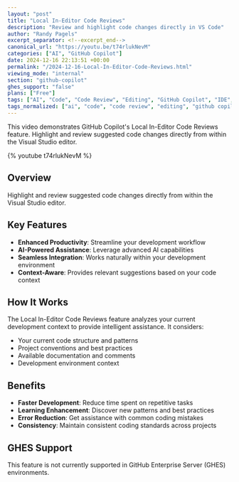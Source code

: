 ```yaml
---
layout: "post"
title: "Local In-Editor Code Reviews"
description: "Review and highlight code changes directly in VS Code"
author: "Randy Pagels"
excerpt_separator: <!--excerpt_end-->
canonical_url: "https://youtu.be/t74rlukNevM"
categories: ["AI", "GitHub Copilot"]
date: 2024-12-16 22:13:51 +00:00
permalink: "/2024-12-16-Local-In-Editor-Code-Reviews.html"
viewing_mode: "internal"
section: "github-copilot"
ghes_support: "false"
plans: ["Free"]
tags: ["AI", "Code", "Code Review", "Editing", "GitHub Copilot", "IDE", "Videos"]
tags_normalized: ["ai", "code", "code review", "editing", "github copilot", "ide", "videos"]
---
```


This video demonstrates GitHub Copilot's Local In-Editor Code Reviews feature. Highlight and review suggested code changes directly from within the Visual Studio editor.<!--excerpt_end-->

{% youtube t74rlukNevM %}

## Overview

Highlight and review suggested code changes directly from within the Visual Studio editor.

## Key Features

- **Enhanced Productivity**: Streamline your development workflow
- **AI-Powered Assistance**: Leverage advanced AI capabilities
- **Seamless Integration**: Works naturally within your development environment
- **Context-Aware**: Provides relevant suggestions based on your code context

## How It Works

The Local In-Editor Code Reviews feature analyzes your current development context to provide intelligent assistance. It considers:

- Your current code structure and patterns
- Project conventions and best practices
- Available documentation and comments
- Development environment context

## Benefits

- **Faster Development**: Reduce time spent on repetitive tasks
- **Learning Enhancement**: Discover new patterns and best practices
- **Error Reduction**: Get assistance with common coding mistakes
- **Consistency**: Maintain consistent coding standards across projects

## GHES Support

This feature is not currently supported in GitHub Enterprise Server (GHES) environments.
